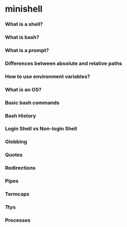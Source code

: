 # minishell
### What is a shell?
### What is bash?
### What is a prompt?
### Differences between absolute and relative paths
### How to use environment variables?
### What is an OS?
### Basic bash commands
### Bash History
### Login Shell vs Non-login Shell
### Globbing
### Quotes
### Redirections
### Pipes
### Termcaps
### Ttys
### Processes
